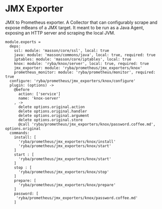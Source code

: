 
# JMX Exporter

JMX to Prometheus exporter.
A Collector that can configurably scrape and expose mBeans of a JMX target. 
It meant to be run as a Java Agent, exposing an HTTP server and scraping the local JVM.

    module.exports =
      deps:
        ssl: module: 'masson/core/ssl', local: true
        java: module: 'masson/commons/java', local: true, required: true
        iptables: module: 'masson/core/iptables', local: true
        knox: module: 'ryba/knox/server', local: true, required: true
        jmx_exporter: module: 'ryba/prometheus/jmx_exporters/knox'
        prometheus_monitor: module: 'ryba/prometheus/monitor', required: true
      configure: 'ryba/prometheus/jmx_exporters/knox/configure'
      plugin: (options) ->
        @before
          action: ['service']
          name: 'knox-server'
        , ->
          delete options.original.action
          delete options.original.handler
          delete options.original.argument
          delete options.original.store
          @call 'ryba/prometheus/jmx_exporters/knox/password.coffee.md', options.original
      commands:
        install: [
          'ryba/prometheus/jmx_exporters/knox/install'
          'ryba/prometheus/jmx_exporters/knox/start'
        ]
        start : [
          'ryba/prometheus/jmx_exporters/knox/start'
        ]
        stop : [
          'ryba/prometheus/jmx_exporters/knox/stop'
        ]
        prepare: [
          'ryba/prometheus/jmx_exporters/knox/prepare'
        ]
        password: [
         'ryba/prometheus/jmx_exporters/knox/password.coffee.md'
        ]
